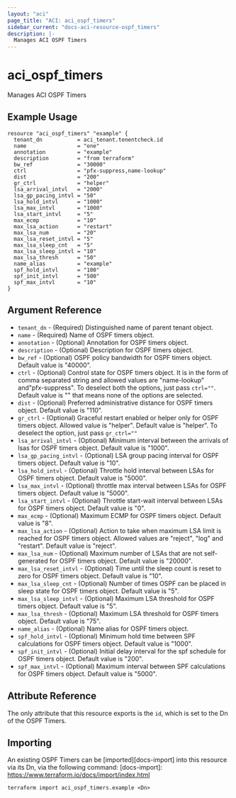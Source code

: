 ```yaml
---
layout: "aci"
page_title: "ACI: aci_ospf_timers"
sidebar_current: "docs-aci-resource-ospf_timers"
description: |-
  Manages ACI OSPF Timers
---
```


# aci_ospf_timers

Manages ACI OSPF Timers

## Example Usage

```hcl
resource "aci_ospf_timers" "example" {
  tenant_dn           = aci_tenant.tenentcheck.id
  name                = "one"
  annotation          = "example"
  description         = "from terraform"
  bw_ref              = "30000"
  ctrl                = "pfx-suppress,name-lookup"
  dist                = "200"
  gr_ctrl             = "helper"
  lsa_arrival_intvl   = "2000"
  lsa_gp_pacing_intvl = "50"
  lsa_hold_intvl      = "1000"
  lsa_max_intvl       = "1000"
  lsa_start_intvl     = "5"
  max_ecmp            = "10"
  max_lsa_action      = "restart"
  max_lsa_num         = "20"
  max_lsa_reset_intvl = "5"
  max_lsa_sleep_cnt   = "5"
  max_lsa_sleep_intvl = "10"
  max_lsa_thresh      = "50"
  name_alias          = "example"
  spf_hold_intvl      = "100"
  spf_init_intvl      = "500"
  spf_max_intvl       = "10"
}
```

## Argument Reference

- `tenant_dn` - (Required) Distinguished name of parent tenant object.
- `name` - (Required) Name of OSPF timers object.
- `annotation` - (Optional) Annotation for OSPF timers object.
- `description` - (Optional) Description for OSPF timers object.
- `bw_ref` - (Optional) OSPF policy bandwidth for OSPF timers object. Default value is "40000".
- `ctrl` - (Optional) Control state for OSPF timers object. It is in the form of comma separated string and allowed values are "name-lookup" and"pfx-suppress". To deselect both the options, just pass `ctrl=""`. Default value is "" that means none of the options are selected.
- `dist` - (Optional) Preferred administrative distance for OSPF timers object. Default value is "110".
- `gr_ctrl` - (Optional) Graceful restart enabled or helper only for OSPF timers object. Allowed value is "helper". Default value is "helper". To deselect the option, just pass `gr_ctrl=""`
- `lsa_arrival_intvl` - (Optional) Minimum interval between the arrivals of lsas for OSPF timers object. Default value is "1000".
- `lsa_gp_pacing_intvl` - (Optional) LSA group pacing interval for OSPF timers object. Default value is "10".
- `lsa_hold_intvl` - (Optional) Throttle hold interval between LSAs for OSPF timers object. Default value is "5000".
- `lsa_max_intvl` - (Optional) throttle max interval between LSAs for OSPF timers object. Default value is "5000".
- `lsa_start_intvl` - (Optional) Throttle start-wait interval between LSAs for OSPF timers object. Default value is "0".
- `max_ecmp` - (Optional) Maximum ECMP for OSPF timers object. Default value is "8".
- `max_lsa_action` - (Optional) Action to take when maximum LSA limit is reached for OSPF timers object. Allowed values are "reject", "log" and "restart". Default value is "reject".
- `max_lsa_num` - (Optional) Maximum number of LSAs that are not self-generated for OSPF timers object. Default value is "20000".
- `max_lsa_reset_intvl` - (Optional) Time until the sleep count is reset to zero for OSPF timers object. Default value is "10".
- `max_lsa_sleep_cnt` - (Optional) Number of times OSPF can be placed in sleep state for OSPF timers object. Default value is "5".
- `max_lsa_sleep_intvl` - (Optional) Maximum LSA threshold for OSPF timers object. Default value is "5".
- `max_lsa_thresh` - (Optional) Maximum LSA threshold for OSPF timers object. Default value is "75".
- `name_alias` - (Optional) Name alias for OSPF timers object.
- `spf_hold_intvl` - (Optional) Minimum hold time between SPF calculations for OSPF timers object. Default value is "1000".
- `spf_init_intvl` - (Optional) Initial delay interval for the spf schedule for OSPF timers object. Default value is "200".
- `spf_max_intvl` - (Optional) Maximum interval between SPF calculations for OSPF timers object. Default value is "5000".

## Attribute Reference

The only attribute that this resource exports is the `id`, which is set to the Dn of the OSPF Timers.

## Importing

An existing OSPF Timers can be [imported][docs-import] into this resource via its Dn, via the following command:
[docs-import]: https://www.terraform.io/docs/import/index.html

```
terraform import aci_ospf_timers.example <Dn>
```

